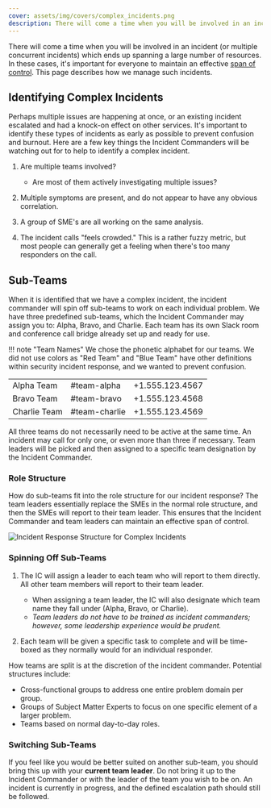 ```yaml
---
cover: assets/img/covers/complex_incidents.png
description: There will come a time when you will be involved in an incident (or multiple concurrent incidents) which ends up spanning a large number of resources. In these cases it's important for everyone to maintain an effective span of control. This page describes how we manage such incidents.
---
```

There will come a time when you will be involved in an incident (or multiple concurrent incidents) which ends up spanning a large number of resources. In these cases, it's important for everyone to maintain an effective [span of control](../training/glossary.md#span-of-control). This page describes how we manage such incidents.

## Identifying Complex Incidents
Perhaps multiple issues are happening at once, or an existing incident escalated and had a knock-on effect on other services. It's important to identify these types of incidents as early as possible to prevent confusion and burnout. Here are a few key things the Incident Commanders will be watching out for to help to identify a complex incident.

1. Are multiple teams involved?
    * Are most of them actively investigating multiple issues?

1. Multiple symptoms are present, and do not appear to have any obvious correlation.

1. A group of SME's are all working on the same analysis.

1. The incident calls "feels crowded." This is a rather fuzzy metric, but most people can generally get a feeling when there's too many responders on the call.

## Sub-Teams
When it is identified that we have a complex incident, the incident commander will spin off sub-teams to work on each individual problem. We have three predefined sub-teams, which the Incident Commander may assign you to: Alpha, Bravo, and Charlie. Each team has its own Slack room and conference call bridge already set up and ready for use.

!!! note "Team Names"
    We chose the phonetic alphabet for our teams. We did not use colors as "Red Team" and "Blue Team" have other definitions within security incident response, and we wanted to prevent confusion.

| | | |
|-|-|-|
| Alpha Team | #team-alpha | +1.555.123.4567 |
| Bravo Team | #team-bravo | +1.555.123.4568 |
| Charlie Team | #team-charlie | +1.555.123.4569 |

All three teams do not necessarily need to be active at the same time. An incident may call for only one, or even more than three if necessary. Team leaders will be picked and then assigned to a specific team designation by the Incident Commander.

### Role Structure
How do sub-teams fit into the role structure for our incident response? The team leaders essentially replace the SMEs in the normal role structure, and then the SMEs will report to their team leader. This ensures that the Incident Commander and team leaders can maintain an effective span of control.

![Incident Response Structure for Complex Incidents](../assets/img/misc/incident_response_roles_sub_teams.png)

### Spinning Off Sub-Teams

1. The IC will assign a leader to each team who will report to them directly. All other team members will report to their team leader.
    * When assigning a team leader, the IC will also designate which team name they fall under (Alpha, Bravo, or Charlie).
    * _Team leaders do not have to be trained as incident commanders; however, some leadership experience would be prudent._

1. Each team will be given a specific task to complete and will be time-boxed as they normally would for an individual responder.

How teams are split is at the discretion of the incident commander. Potential structures include:

* Cross-functional groups to address one entire problem domain per group.
* Groups of Subject Matter Experts to focus on one specific element of a larger problem.
* Teams based on normal day-to-day roles.

### Switching Sub-Teams
If you feel like you would be better suited on another sub-team, you should bring this up with your **current team leader**. Do not bring it up to the Incident Commander or with the leader of the team you wish to be on. An incident is currently in progress, and the defined escalation path should still be followed.
